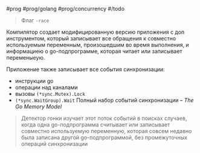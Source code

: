 #prog #prog/golang #prog/concurrency #/todo

> Флаг `-race`

Компилятор создает модифицированную версию приложения с доп инструментом, который записывает все обращения к совместно используемым переменным, произошедшим во время выполнения, и информациею о go-подпрограмме, которая читает или записывает переменыеую.

Приложение также записывает все события синхронизации:
- инструкции go
- операции над каналами
- вызовы `(*sync.Mutex).Lock`
- `(*sync.WaitGroup).Wait`
Полный набор событий синхронизации – *The Go Memory Model*

> Детектор гонки изучает этот поток событий в поисках случаев, когда одна go-подпрограмма считывает или записывает совместно используемую переменную, ко­торая совсем недавно была записана другой go-подпрограммой, без промежуточных операций синхронизации
